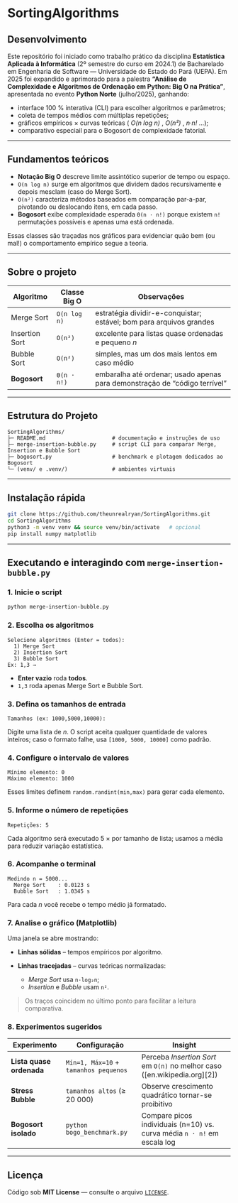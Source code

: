 # SortingAlgorithms

## Desenvolvimento

Este repositório foi iniciado como trabalho prático da disciplina **Estatística Aplicada à Informática** (2º semestre do curso em 2024.1) de Bacharelado em Engenharia de Software — Universidade do Estado do Pará (UEPA). Em 2025 foi expandido e aprimorado para a palestra **“Análise de Complexidade e Algoritmos de Ordenação em Python: Big O na Prática”**, apresentada no evento **Python Norte** (julho/2025), ganhando:

* interface 100 % interativa (CLI) para escolher algoritmos e parâmetros;  
* coleta de tempos médios com múltiplas repetições;  
* gráficos empíricos × curvas teóricas ( _O(n log n)_ , _O(n²)_ , _n·n!_ …);  
* comparativo especiail para o Bogosort de complexidade fatorial.

---

## Fundamentos teóricos

* **Notação Big O** descreve limite assintótico superior de tempo ou espaço.
* `O(n log n)` surge em algoritmos que dividem dados recursivamente e depois mesclam (caso do Merge Sort).
* `O(n²)` caracteriza métodos baseados em comparação par-a-par, pivotando ou deslocando itens, em cada passo.
* **Bogosort** exibe complexidade esperada `Θ(n · n!)` porque existem `n!` permutações possíveis e apenas uma está ordenada.

Essas classes são traçadas nos gráficos para evidenciar quão bem (ou mal!) o comportamento empírico segue a teoria.

---

## Sobre o projeto

| Algoritmo       | Classe Big O | Observações |
|-----------------|--------------|-------------|
| Merge Sort      | `O(n log n)` | estratégia dividir-e-conquistar; estável; bom para arquivos grandes |
| Insertion Sort  | `O(n²)`      | excelente para listas quase ordenadas e pequeno _n_  |
| Bubble Sort     | `O(n²)`      | simples, mas um dos mais lentos em caso médio |
| **Bogosort**    | `Θ(n · n!)`  | embaralha até ordenar; usado apenas para demonstração de “código terrível” |

---

## Estrutura do Projeto

```
SortingAlgorithms/
├─ README.md                     # documentação e instruções de uso
├─ merge-insertion-bubble.py     # script CLI para comparar Merge, Insertion e Bubble Sort
├─ bogosort.py                   # benchmark e plotagem dedicados ao Bogosort
└─ (venv/ e .venv/)              # ambientes virtuais

````

---

## Instalação rápida

```bash
git clone https://github.com/theunrealryan/SortingAlgorithms.git
cd SortingAlgorithms
python3 -m venv venv && source venv/bin/activate   # opcional
pip install numpy matplotlib
````

---

## Executando **e interagindo** com `merge-insertion-bubble.py`

### 1. Inicie o script

```bash
python merge-insertion-bubble.py
```

### 2. Escolha os algoritmos

```
Selecione algoritmos (Enter = todos):
  1) Merge Sort
  2) Insertion Sort
  3) Bubble Sort
Ex: 1,3 →
```

* **Enter vazio** roda **todos**.
* `1,3` roda apenas Merge Sort e Bubble Sort.

### 3. Defina os tamanhos de entrada

```
Tamanhos (ex: 1000,5000,10000):
```

Digite uma lista de *n*. O script aceita qualquer quantidade de valores inteiros; caso o formato falhe, usa `[1000, 5000, 10000]` como padrão.

### 4. Configure o intervalo de valores

```
Mínimo elemento: 0
Máximo elemento: 1000
```

Esses limites definem `random.randint(min,max)` para gerar cada elemento.

### 5. Informe o número de repetições

```
Repetições: 5
```

Cada algoritmo será executado 5 × por tamanho de lista; usamos a média para reduzir variação estatística.

### 6. Acompanhe o terminal

```
Medindo n = 5000...
  Merge Sort    : 0.0123 s
  Bubble Sort   : 1.0345 s
```

Para cada *n* você recebe o tempo médio já formatado.

### 7. Analise o gráfico (Matplotlib)

Uma janela se abre mostrando:

* **Linhas sólidas** – tempos empíricos por algoritmo.
* **Linhas tracejadas** – curvas teóricas normalizadas:

  * *Merge Sort* usa `n·log₂n`;
  * *Insertion* e *Bubble* usam `n²`.

> Os traços coincidem no último ponto para facilitar a leitura comparativa.

### 8. Experimentos sugeridos

| Experimento              | Configuração                          | Insight                                                                   |
| ------------------------ | ------------------------------------- | ------------------------------------------------------------------------- |
| **Lista quase ordenada** | `Mín=1, Máx=10` + `tamanhos pequenos` | Perceba *Insertion Sort* em `O(n)` no melhor caso ([en.wikipedia.org][2]) |
| **Stress Bubble**        | `tamanhos altos` (≥ 20 000)           | Observe crescimento quadrático tornar-se proibitivo                       |
| **Bogosort isolado**     | `python bogo_benchmark.py`            | Compare picos individuais (n=10) vs. curva média `n · n!` em escala log   |

---

## Licença

Código sob **MIT License** — consulte o arquivo [`LICENSE`](LICENSE).

